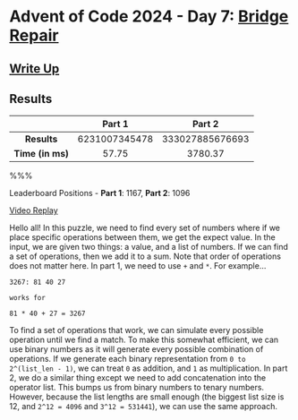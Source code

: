 # Advent of Code 2024 - Day 7: [Bridge Repair](https://adventofcode.com/2024/day/7)

## [Write Up](https://codingap.github.io/advent-of-code/writeups/2024/day07)

## Results

|                  | **Part 1** | **Part 2** |
| :--------------: | :--------: | :--------: |
|   **Results**    | 6231007345478 | 333027885676693 |
| **Time (in ms)** | 57.75 | 3780.37 |

%%%

Leaderboard Positions - **Part 1**: 1167, **Part 2**: 1096

[Video Replay](https://youtu.be/Oi8Dk8mbibM)

Hello all! In this puzzle, we need to find every set of numbers where if we place specific operations between them, we get the expect value. In the input, we are given two things: a value, and a list of numbers. If we can find a set of operations, then we add it to a sum. Note that order of operations does not matter here. In part 1, we need to use `+` and `*`. For example...

```
3267: 81 40 27

works for

81 * 40 + 27 = 3267
```

To find a set of operations that work, we can simulate every possible operation until we find a match. To make this somewhat efficient, we can use binary numbers as it will generate every possible combination of operations. If we generate each binary representation from `0 to 2^(list_len - 1)`, we can treat `0` as addition, and `1` as multiplication. In part 2, we do a similar thing except we need to add concatenation into the operator list. This bumps us from binary numbers to tenary numbers. However, because the list lengths are small enough (the biggest list size is 12, and `2^12 = 4096` and `3^12 = 531441`), we can use the same approach.